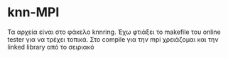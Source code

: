 # knn-MPI

Τα αρχεία είναι στο φάκελο knnring.
Έχω φτιάξει το makefile του online tester για να τρέχει τοπικά.
Στο compile για την mpi χρειάζομαι και την linked library από το σειριακό
